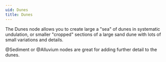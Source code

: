```yaml
---
uid: Dunes
title: Dunes
---
```


The Dunes node allows you to create large a "sea" of dunes in systematic undulation, or smaller "cropped" sections of a large sand dune with lots of small variations and details.

@Sediment or @Alluvium nodes are great for adding further detail to the dunes.